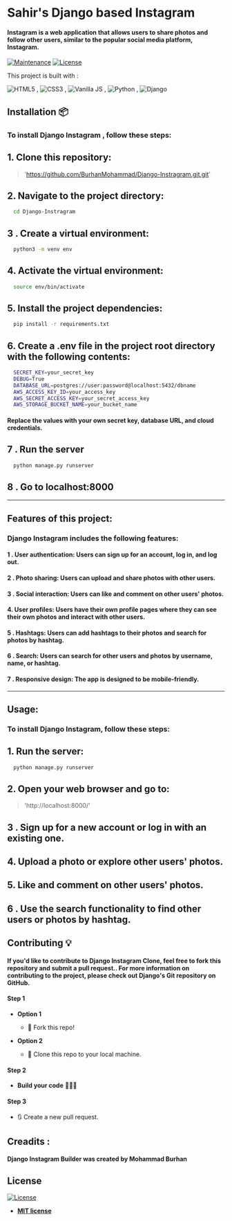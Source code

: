 

# Sahir's Django based Instagram


#### Instagram is a web application that allows users to share photos and follow other users, similar to the popular social media platform, Instagram.
> 

[![Maintenance](https://img.shields.io/badge/maintained-yes-green.svg)](https://github.com/rajaprerak/MusicPlayer/commits/master)
[![License](http://img.shields.io/:license-mit-blue.svg?style=flat-square)](http://badges.mit-license.org)

This project is built with :

![HTML5](https://www.w3.org/html/logo/downloads/HTML5_Logo_64.png) , ![CSS3](https://upload.wikimedia.org/wikipedia/commons/thumb/d/d5/CSS3_logo_and_wordmark.svg/48px-CSS3_logo_and_wordmark.svg.png) , ![Vanilla JS](https://upload.wikimedia.org/wikipedia/commons/thumb/9/99/Unofficial_JavaScript_logo_2.svg/64px-Unofficial_JavaScript_logo_2.svg.png) , ![Python](https://www.quintagroup.com/++theme++quintagroup-theme/images/logo_python_section.png) , ![Django](https://www.quintagroup.com/++theme++quintagroup-theme/images/logo_django_section.png)



## Installation 📦
### To install Django Instagram , follow these steps:
## 1. Clone this repository:
>'https://github.com/BurhanMohammad/Django-Instragram.git.git'
## 2. Navigate to the project directory:

```bash
  cd Django-Instragram
```
## 3 . Create a virtual environment:
```bash
  python3 -m venv env
```
## 4. Activate the virtual environment:
```bash
  source env/bin/activate
```
## 5. Install the project dependencies:
```bash
  pip install -r requirements.txt
```
## 6. Create a .env file in the project root directory with the following contents:
```bash
  SECRET_KEY=your_secret_key
  DEBUG=True
  DATABASE_URL=postgres://user:password@localhost:5432/dbname
  AWS_ACCESS_KEY_ID=your_access_key
  AWS_SECRET_ACCESS_KEY=your_secret_access_key
  AWS_STORAGE_BUCKET_NAME=your_bucket_name

```
#### Replace the values with your own secret key, database URL, and cloud credentials.
## 7 . Run the server
```bash
  python manage.py runserver
```
## 8 . Go to localhost:8000
---

## Features of this project:

### Django Instagram includes the following features:

#### 1 . User authentication: Users can sign up for an account, log in, and log out.
#### 2 . Photo sharing: Users can upload and share photos with other users.
#### 3 . Social interaction: Users can like and comment on other users' photos.
#### 4. User profiles: Users have their own profile pages where they can see their own photos and interact with other users.
#### 5 . Hashtags: Users can add hashtags to their photos and search for photos by hashtag.
#### 6 . Search: Users can search for other users and photos by username, name, or hashtag.
#### 7 . Responsive design: The app is designed to be mobile-friendly.
---

## Usage:
### To install Django Instagram, follow these steps:
## 1. Run the server:

```bash
  python manage.py runserver
```

## 2. Open your web browser and go to:
>'http://localhost:8000/'
## 3 . Sign up for a new account or log in with an existing one.

## 4. Upload a photo or explore other users' photos.

## 5. Like and comment on other users' photos.

## 6 . Use the search functionality to find other users or photos by hashtag.



## Contributing 💡

#### If you'd like to contribute to Django Instagram Clone, feel free to fork this repository and submit a pull request.. For more information on contributing to the project, please check out Django's Git repository on GitHub.


#### Step 1

- **Option 1**
    - 🍴 Fork this repo!

- **Option 2**
    - 👯 Clone this repo to your local machine.


#### Step 2

- **Build your code** 🔨🔨🔨

#### Step 3

- 🔃 Create a new pull request.
## Creadits :

#### Django Instagram  Builder was created by Mohammad Burhan


## License
[![License](http://img.shields.io/:license-mit-blue.svg?style=flat-square)](http://badges.mit-license.org)

- **[MIT license](http://opensource.org/licenses/mit-license.php)**
